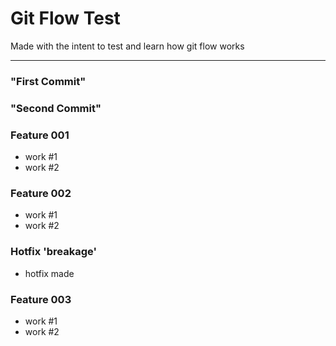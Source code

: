 # Git Flow Test
Made with the intent to test and learn how git flow works

---

### "First Commit" 

### "Second Commit"

### Feature 001
- work #1
- work #2

### Feature 002
- work #1
- work #2

### Hotfix 'breakage'
- hotfix made

### Feature 003
- work #1
- work #2
